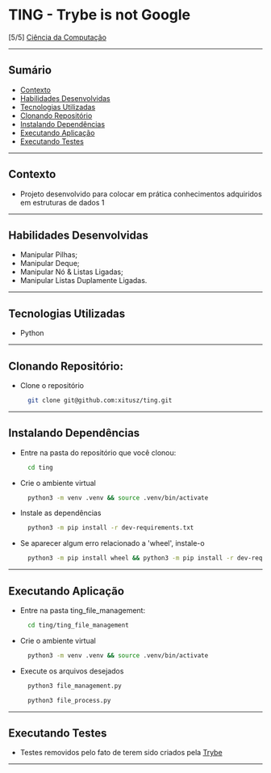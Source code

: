 # TING - Trybe is not Google
[5/5] [Ciência da Computação](https://github.com/xitusz/Trybe/tree/main/04_Ci%C3%AAncia-da-Computa%C3%A7%C3%A3o)

---

## Sumário

- [Contexto](#contexto)
- [Habilidades Desenvolvidas](#habilidades-desenvolvidas)
- [Tecnologias Utilizadas](#tecnologias-utilizadas)
- [Clonando Repositório](#clonando-repositório)
- [Instalando Dependências](#instalando-dependências)
- [Executando Aplicação](#executando-aplicação)
- [Executando Testes](#executando-testes)

---

## Contexto

* Projeto desenvolvido para colocar em prática conhecimentos adquiridos em estruturas de dados 1

---

## Habilidades Desenvolvidas

* Manipular Pilhas;
* Manipular Deque;
* Manipular Nó & Listas Ligadas;
* Manipular Listas Duplamente Ligadas.

---

## Tecnologias Utilizadas

* Python

---

## Clonando Repositório:

* Clone o repositório
  ```sh
    git clone git@github.com:xitusz/ting.git
  ```

---

## Instalando Dependências

* Entre na pasta do repositório que você clonou:
  ```sh
    cd ting
  ```

* Crie o ambiente virtual
  ```sh
    python3 -m venv .venv && source .venv/bin/activate
  ```

* Instale as dependências
  ```sh
    python3 -m pip install -r dev-requirements.txt
  ```

* Se aparecer algum erro relacionado a 'wheel', instale-o
  ```sh
    python3 -m pip install wheel && python3 -m pip install -r dev-requirements.txt
  ```

---

## Executando Aplicação


* Entre na pasta ting_file_management:
  ```sh
    cd ting/ting_file_management
  ```

* Crie o ambiente virtual
  ```sh
    python3 -m venv .venv && source .venv/bin/activate
  ```

* Execute os arquivos desejados
  ```sh
    python3 file_management.py

    python3 file_process.py
  ```

---

## Executando Testes

* Testes removidos pelo fato de terem sido criados pela [Trybe](https://www.betrybe.com/)

---
